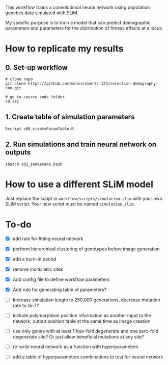 This workflow trains a convolutional neural network using population genetics data simulated with SLiM. 

My specific purpose is to train a model that can predict demographic parameters and parameters for the distribution of fitness effects at a locus.

# How to replicate my results

## 0. Set-up workflow

```
# clone repo
git clone https://github.com/milesroberts-123/selection-demography-cnn.git

# go to source code folder
cd src
```

## 1. Create table of simulation parameters

`Rscript s00_createParamTable.R`

## 2. Run simulations and train neural network on outputs

`sbatch s01_snakemake.bash`

# How to use a different SLiM model

Just replace the script in `workflow/scripts/simulation.slim` with your own SLiM script. Your new script must be named `simulation.slim`.

# To-do

- [x] add rule for fitting neural network

- [x] perform hierarchical clustering of genotypes before image generation

- [x] add a burn-in period

- [x] remove multiallelic sites

- [x] Add config file to define workflow parameters

- [x] Add rule for generating table of parameters?

- [ ] Increase simulation length to 250,000 generations, decrease mutation rate to 1e-7?

- [ ] include polymorphism position information as another input to the network, output position table at the same time as image creation

- [ ] use only genes with at least 1 four-fold degenerate and one zero-fold degenerate site? Or just allow beneficial mutations at any site?

- [ ] re-write neural network as a function with hyperparameters

- [ ] add a table of hyperparameters combinations to test for neural network


